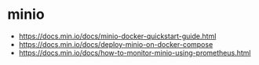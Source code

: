 minio
===

* https://docs.min.io/docs/minio-docker-quickstart-guide.html
* https://docs.min.io/docs/deploy-minio-on-docker-compose
* https://docs.min.io/docs/how-to-monitor-minio-using-prometheus.html
